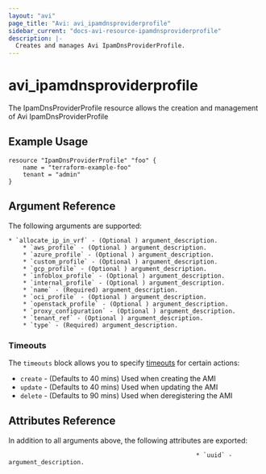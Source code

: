 ```yaml
---
layout: "avi"
page_title: "Avi: avi_ipamdnsproviderprofile"
sidebar_current: "docs-avi-resource-ipamdnsproviderprofile"
description: |-
  Creates and manages Avi IpamDnsProviderProfile.
---
```


# avi_ipamdnsproviderprofile

The IpamDnsProviderProfile resource allows the creation and management of Avi IpamDnsProviderProfile

## Example Usage

```hcl
resource "IpamDnsProviderProfile" "foo" {
    name = "terraform-example-foo"
    tenant = "admin"
}
```

## Argument Reference

The following arguments are supported:

    * `allocate_ip_in_vrf` - (Optional ) argument_description.
        * `aws_profile` - (Optional ) argument_description.
        * `azure_profile` - (Optional ) argument_description.
        * `custom_profile` - (Optional ) argument_description.
        * `gcp_profile` - (Optional ) argument_description.
        * `infoblox_profile` - (Optional ) argument_description.
        * `internal_profile` - (Optional ) argument_description.
        * `name` - (Required) argument_description.
        * `oci_profile` - (Optional ) argument_description.
        * `openstack_profile` - (Optional ) argument_description.
        * `proxy_configuration` - (Optional ) argument_description.
        * `tenant_ref` - (Optional ) argument_description.
        * `type` - (Required) argument_description.

### Timeouts

The `timeouts` block allows you to specify [timeouts](https://www.terraform.io/docs/configuration/resources.html#timeouts) for certain actions:

* `create` - (Defaults to 40 mins) Used when creating the AMI
* `update` - (Defaults to 40 mins) Used when updating the AMI
* `delete` - (Defaults to 90 mins) Used when deregistering the AMI

## Attributes Reference

In addition to all arguments above, the following attributes are exported:

                                                        * `uuid` - argument_description.
